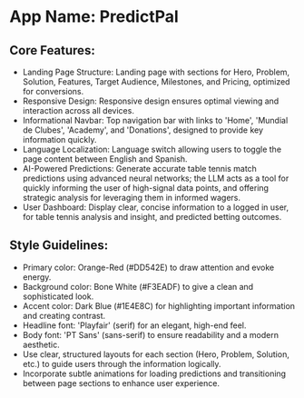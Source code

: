 # **App Name**: PredictPal

## Core Features:

- Landing Page Structure: Landing page with sections for Hero, Problem, Solution, Features, Target Audience, Milestones, and Pricing, optimized for conversions.
- Responsive Design: Responsive design ensures optimal viewing and interaction across all devices.
- Informational Navbar: Top navigation bar with links to 'Home', 'Mundial de Clubes', 'Academy', and 'Donations', designed to provide key information quickly.
- Language Localization: Language switch allowing users to toggle the page content between English and Spanish.
- AI-Powered Predictions: Generate accurate table tennis match predictions using advanced neural networks; the LLM acts as a tool for quickly informing the user of high-signal data points, and offering strategic analysis for leveraging them in informed wagers.
- User Dashboard: Display clear, concise information to a logged in user, for table tennis analysis and insight, and predicted betting outcomes.

## Style Guidelines:

- Primary color: Orange-Red (#DD542E) to draw attention and evoke energy.
- Background color: Bone White (#F3EADF) to give a clean and sophisticated look.
- Accent color: Dark Blue (#1E4E8C) for highlighting important information and creating contrast.
- Headline font: 'Playfair' (serif) for an elegant, high-end feel.
- Body font: 'PT Sans' (sans-serif) to ensure readability and a modern aesthetic.
- Use clear, structured layouts for each section (Hero, Problem, Solution, etc.) to guide users through the information logically.
- Incorporate subtle animations for loading predictions and transitioning between page sections to enhance user experience.